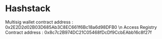 # Hashstack
Multisig wallet contract address : 0x2E2D2d02B03D685Ab3C8EC661f6Bc18a6d98DFB0 \n
Access Registry Contract address : 0x8c7c2B974DC21C05468fDcDf9CcbEAbb16c8f27f
